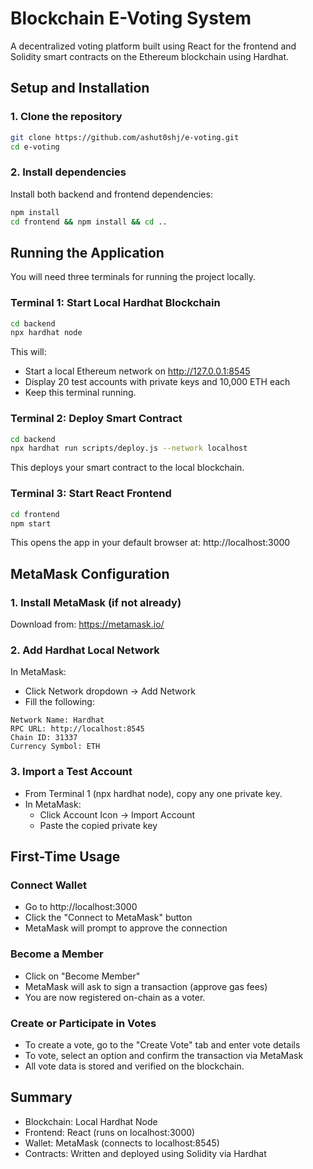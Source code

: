 # Blockchain E-Voting System

A decentralized voting platform built using React for the frontend and Solidity smart contracts on the Ethereum blockchain using Hardhat.

## Setup and Installation

### 1. Clone the repository
```bash
git clone https://github.com/ashut0shj/e-voting.git
cd e-voting
```

### 2. Install dependencies
Install both backend and frontend dependencies:
```bash
npm install
cd frontend && npm install && cd ..
```

## Running the Application

You will need three terminals for running the project locally.

### Terminal 1: Start Local Hardhat Blockchain
```bash
cd backend
npx hardhat node
```

This will:
- Start a local Ethereum network on http://127.0.0.1:8545
- Display 20 test accounts with private keys and 10,000 ETH each
- Keep this terminal running.

### Terminal 2: Deploy Smart Contract
```bash
cd backend
npx hardhat run scripts/deploy.js --network localhost
```

This deploys your smart contract to the local blockchain.

### Terminal 3: Start React Frontend
```bash
cd frontend
npm start
```

This opens the app in your default browser at:
http://localhost:3000

## MetaMask Configuration

### 1. Install MetaMask (if not already)
Download from: https://metamask.io/

### 2. Add Hardhat Local Network
In MetaMask:
- Click Network dropdown → Add Network
- Fill the following:
```
Network Name: Hardhat
RPC URL: http://localhost:8545
Chain ID: 31337
Currency Symbol: ETH
```

### 3. Import a Test Account
- From Terminal 1 (npx hardhat node), copy any one private key.
- In MetaMask:
  - Click Account Icon → Import Account
  - Paste the copied private key

## First-Time Usage

### Connect Wallet
- Go to http://localhost:3000
- Click the "Connect to MetaMask" button
- MetaMask will prompt to approve the connection

### Become a Member
- Click on "Become Member"
- MetaMask will ask to sign a transaction (approve gas fees)
- You are now registered on-chain as a voter.

### Create or Participate in Votes
- To create a vote, go to the "Create Vote" tab and enter vote details
- To vote, select an option and confirm the transaction via MetaMask
- All vote data is stored and verified on the blockchain.

## Summary
- Blockchain: Local Hardhat Node
- Frontend: React (runs on localhost:3000)
- Wallet: MetaMask (connects to localhost:8545)
- Contracts: Written and deployed using Solidity via Hardhat
